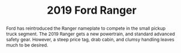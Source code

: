 ---
category: news
title: 2019 Ford Ranger Quick Drive
abstract: Ford has reintroduced the Ranger nameplate to compete in the small pickup truck segment. The 2019 Ranger gets a new powertrain, and standard advanced safety gear. However, a steep price tag, drab cabin, and clumsy handling leaves much to be desired.
publishedDateTime: 2019-03-06T18:24:32Z
sourceUrl: https://www.msn.com/en-us/autos/videos/2019-ford-ranger-quick-drive/vi-BBUsySJ?
type: video

provider:
  name: Consumer Reports
  id: V_AA3cQEG_global
tags:
  - Autos

images: 
    - url: https://img-s-msn-com.akamaized.net/tenant/amp/entityid/BBSPGsK.img
width: 2500
height: 1667
quality: 79
title: 2019 Ford Ranger
attribution: 
focalRegion:
  x1: 0
  x2: 0
  y1: 0
  y2: 0

---